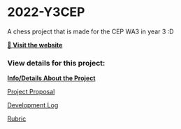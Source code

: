 # **2022-Y3CEP**

A chess project that is made for the CEP WA3 in year 3 :D

**[🚀 Visit the website](https://chess-ajr07.web.app)**

### **View details for this project:**

**[Info/Details About the Project](info.md)**

[Project Proposal](proposal.md)

[Development Log](devlog.md)

[Rubric](rubric.md)
